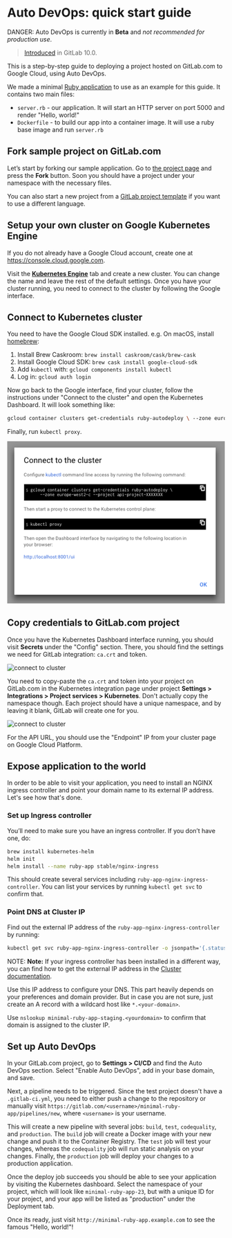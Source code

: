 # Auto DevOps: quick start guide

DANGER: Auto DevOps is currently in **Beta** and _not recommended for production use_.

> [Introduced][ce-37115] in GitLab 10.0.

This is a step-by-step guide to deploying a project hosted on GitLab.com to
Google Cloud, using Auto DevOps.

We made a minimal [Ruby
application](https://gitlab.com/auto-devops-examples/minimal-ruby-app) to use
as an example for this guide. It contains two main files:

* `server.rb` - our application. It will start an HTTP server on port 5000 and
  render "Hello, world!"
* `Dockerfile` - to build our app into a container image. It will use a ruby
  base image and run `server.rb`

## Fork sample project on GitLab.com

Let’s start by forking our sample application. Go to [the project
page](https://gitlab.com/auto-devops-examples/minimal-ruby-app) and press the
**Fork** button. Soon you should have a project under your namespace with the
necessary files.

You can also start a new project from a
[GitLab project template](https://gitlab.com/gitlab-org/project-templates) if
you want to use a different language.

## Setup your own cluster on Google Kubernetes Engine

If you do not already have a Google Cloud account, create one at
https://console.cloud.google.com.

Visit the [**Kubernetes Engine**](https://console.cloud.google.com/kubernetes/list)
tab and create a new cluster. You can change the name and leave the rest of the
default settings. Once you have your cluster running, you need to connect to the
cluster by following the Google interface.

## Connect to Kubernetes cluster

You need to have the Google Cloud SDK installed. e.g.
On macOS, install [homebrew](https://brew.sh):

1. Install Brew Caskroom: `brew install caskroom/cask/brew-cask`
2. Install Google Cloud SDK: `brew cask install google-cloud-sdk`
3. Add `kubectl` with: `gcloud components install kubectl`
4. Log in: `gcloud auth login`

Now go back to the Google interface, find your cluster, follow the instructions
under "Connect to the cluster" and open the Kubernetes Dashboard. It will look
something like:

```sh
gcloud container clusters get-credentials ruby-autodeploy \ --zone europe-west2-c --project api-project-XXXXXXX
```

Finally, run `kubectl proxy`.

![connect to cluster](img/guide_connect_cluster.png)

## Copy credentials to GitLab.com project

Once you have the Kubernetes Dashboard interface running, you should visit
**Secrets** under the  "Config" section. There, you should find the settings we
need for GitLab integration: `ca.crt` and token.

![connect to cluster](img/guide_secret.png)

You need to copy-paste the `ca.crt` and token into your project on GitLab.com in
the Kubernetes integration page under project
**Settings > Integrations > Project services > Kubernetes**. Don't actually copy
the namespace though. Each project should have a unique namespace, and by leaving
it blank, GitLab will create one for you.

![connect to cluster](img/guide_integration.png)

For the API URL, you should use the "Endpoint" IP from your cluster page on
Google Cloud Platform.

## Expose application to the world

In order to be able to visit your application, you need to install an NGINX
ingress controller and point your domain name to its external IP address. Let's
see how that's done.

### Set up Ingress controller

You’ll need to make sure you have an ingress controller. If you don’t have one, do:

```sh
brew install kubernetes-helm
helm init
helm install --name ruby-app stable/nginx-ingress
```

This should create several services including `ruby-app-nginx-ingress-controller`.
You can list your services by running `kubectl get svc` to confirm that.

### Point DNS at Cluster IP

Find out the external IP address of the `ruby-app-nginx-ingress-controller` by
running:

```sh
kubectl get svc ruby-app-nginx-ingress-controller -o jsonpath='{.status.loadBalancer.ingress[0].ip}'
```

NOTE: **Note:**
If your ingress controller has been installed in a different way, you can find
how to get the external IP address in the
[Cluster documentation](../../user/project/clusters/index.md#getting-the-external-ip-address).

Use this IP address to configure your DNS. This part heavily depends on your
preferences and domain provider. But in case you are not sure, just create an
A record with a wildcard host like `*.<your-domain>`.

Use `nslookup minimal-ruby-app-staging.<yourdomain>` to confirm that domain is
assigned to the cluster IP.

## Set up Auto DevOps

In your GitLab.com project, go to **Settings > CI/CD** and find the Auto DevOps
section. Select "Enable Auto DevOps", add in your base domain, and save.

Next, a pipeline needs to be triggered. Since the test project doesn't have a
`.gitlab-ci.yml`, you need to either push a change to the repository or
manually visit `https://gitlab.com/<username>/minimal-ruby-app/pipelines/new`,
where `<username>` is your username.

This will create a new pipeline with several jobs: `build`, `test`, `codequality`,
and `production`. The `build` job will create a Docker image with your new
change and push it to the Container Registry. The `test` job will test your
changes, whereas the `codequality` job will run static analysis on your changes.
Finally, the `production` job will deploy your changes to a production application.

Once the deploy job succeeds you should be able to see your application by
visiting the Kubernetes dashboard. Select the namespace of your project, which
will look like `minimal-ruby-app-23`, but with a unique ID for your project,
and your app will be listed as "production" under the Deployment tab.

Once its ready, just visit `http://minimal-ruby-app.example.com` to see the
famous "Hello, world!"!

[ce-37115]: https://gitlab.com/gitlab-org/gitlab-ce/issues/37115
